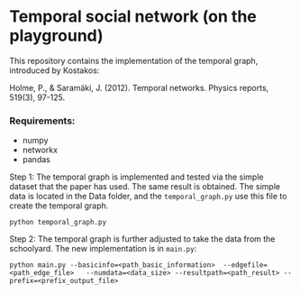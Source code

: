 # Temporal social network (on the playground)

This repository contains the implementation of the temporal graph, introduced by Kostakos:

Holme, P., & Saramäki, J. (2012). Temporal networks. Physics reports, 519(3), 97-125.

### Requirements:
- numpy 
- networkx
- pandas

Step 1:
The temporal graph is implemented and tested via the simple dataset that the paper has used. The same result is obtained.
The simple data is located in the Data folder, and the `temporal_graph.py` use this file to create the temporal graph.

`python temporal_graph.py`

Step 2: 
The temporal graph is further adjusted to take the data from the schoolyard. The new implementation is in `main.py`:


`python main.py --basicinfo=<path_basic_information>  --edgefile=<path_edge_file>   --numdata=<data_size> --resultpath=<path_result> --prefix=<prefix_output_file>`

